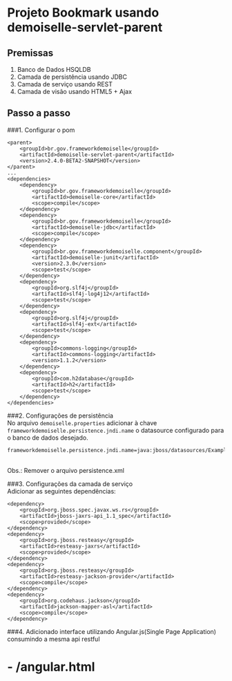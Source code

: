 Projeto Bookmark usando demoiselle-servlet-parent
=================================================

Premissas
---------
1. Banco de Dados HSQLDB
2. Camada de persistência usando JDBC
3. Camada de serviço usando REST
4. Camada de visão usando HTML5 + Ajax

Passo a passo
-------------

###1. Configurar o pom
<br/>
```
<parent>
    <groupId>br.gov.frameworkdemoiselle</groupId>
	<artifactId>demoiselle-servlet-parent</artifactId>
	<version>2.4.0-BETA2-SNAPSHOT</version>
</parent>
...
<dependencies>
	<dependency>
		<groupId>br.gov.frameworkdemoiselle</groupId>
		<artifactId>demoiselle-core</artifactId>
		<scope>compile</scope>
	</dependency>
	<dependency>
		<groupId>br.gov.frameworkdemoiselle</groupId>
		<artifactId>demoiselle-jdbc</artifactId>
		<scope>compile</scope>
	</dependency>
    <dependency>
		<groupId>br.gov.frameworkdemoiselle.component</groupId>
		<artifactId>demoiselle-junit</artifactId>
		<version>2.3.0</version>
		<scope>test</scope>
	</dependency>
	<dependency>
		<groupId>org.slf4j</groupId>
		<artifactId>slf4j-log4j12</artifactId>
		<scope>test</scope>
	</dependency>
	<dependency>
		<groupId>org.slf4j</groupId>
		<artifactId>slf4j-ext</artifactId>
		<scope>test</scope>
	</dependency>
	<dependency>
		<groupId>commons-logging</groupId>
		<artifactId>commons-logging</artifactId>
		<version>1.1.2</version>
	</dependency>
	<dependency>
		<groupId>com.h2database</groupId>
		<artifactId>h2</artifactId>
		<scope>test</scope>
	</dependency>    
</dependencies>
```

###2. Configurações de persistência
<br/>
No arquivo `demoiselle.properties` adicionar à chave `frameworkdemoiselle.persistence.jndi.name` o datasource configurado para o banco de dados desejado. 
<br/>
```
frameworkdemoiselle.persistence.jndi.name=java:jboss/datasources/ExampleDS
```
<br/>
Obs.: Remover o arquivo persistence.xml

###3. Configurações da camada de serviço
<br/>
Adicionar as seguintes dependências:
<br/>
```
<dependency>
	<groupId>org.jboss.spec.javax.ws.rs</groupId>
	<artifactId>jboss-jaxrs-api_1.1_spec</artifactId>
	<scope>provided</scope>
</dependency>
<dependency>
	<groupId>org.jboss.resteasy</groupId>
	<artifactId>resteasy-jaxrs</artifactId>
	<scope>provided</scope>
</dependency>
<dependency>
	<groupId>org.jboss.resteasy</groupId>
	<artifactId>resteasy-jackson-provider</artifactId>
	<scope>compile</scope>
</dependency>
<dependency>
	<groupId>org.codehaus.jackson</groupId>
	<artifactId>jackson-mapper-asl</artifactId>
	<scope>compile</scope>
</dependency>
```


###4. Adicionado interface utilizando Angular.js(Single Page Application) consumindo a mesma api restful
# - /angular.html
<br/>

